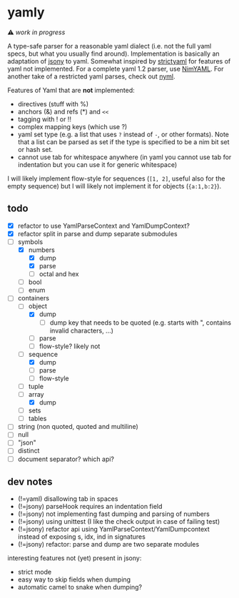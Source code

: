# yamly

⚠️ *work in progress*

A type-safe parser for a reasonable yaml dialect (i.e. not the full yaml specs, but what you usually find around).
Implementation is basically an adaptation of [jsony](https://github.com/treeform/jsony) to yaml.
Somewhat inspired by [strictyaml](https://github.com/crdoconnor/strictyaml) for features of yaml not implemented.
For a complete yaml 1.2 parser, use [NimYAML](https://github.com/flyx/NimYAML). 
For another take of a restricted yaml parses, check out [nyml](https://github.com/openpeep/nyml).

Features of Yaml that are **not** implemented:
- directives (stuff with %)
- anchors (&) and refs (*) and `<<`
- tagging with ! or !!
- complex mapping keys (which use ?)
- yaml set type (e.g. a list that uses `?` instead of `-`, or other formats). Note that a list can be parsed as set if the type is specified to be a nim bit set or hash set.
- cannot use tab for whitespace anywhere (in yaml you cannot use tab for indentation but you can use it for generic whitespace)

I will likely implement flow-style for sequences (`[1, 2]`, useful also for the empty sequence) but I will likely not implement it for objects (`{a:1,b:2}`).

## todo

- [x] refactor to use YamlParseContext and YamlDumpContext?
- [x] refactor split in parse and dump separate submodules
- [ ] symbols
  - [x] numbers
    - [x] dump
    - [x] parse
    - [ ] octal and hex
  - [ ] bool
  - [ ] enum
- [ ] containers
  - [ ] object
    - [x] dump
      - [ ] dump key that needs to be quoted (e.g. starts with ", contains invalid characters, ...)
    - [ ] parse
    - [ ] flow-style? likely not
  - [ ] sequence
    - [x] dump
    - [ ] parse
    - [ ] flow-style
  - [ ] tuple
  - [ ] array
    - [x] dump
  - [ ] sets
  - [ ] tables
- [ ] string (non quoted, quoted and multiline)
- [ ] null
- [ ] "json"
- [ ] distinct
- [ ] document separator? which api?

## dev notes

- (!=yaml) disallowing tab in spaces
- (!=jsony) parseHook requires an indentation field
- (!=jsony) not implementing fast dumping and parsing of numbers
- (!=jsony) using unittest (I like the check output in case of failing test)
- (!=jsony) refactor api using YamlParseContext/YamlDumpcontext instead of exposing s, idx, ind in signatures
- (!=jsony) refactor: parse and dump are two separate modules

interesting features not (yet) present in jsony:
- strict mode
- easy way to skip fields when dumping
- automatic camel to snake when dumping?
